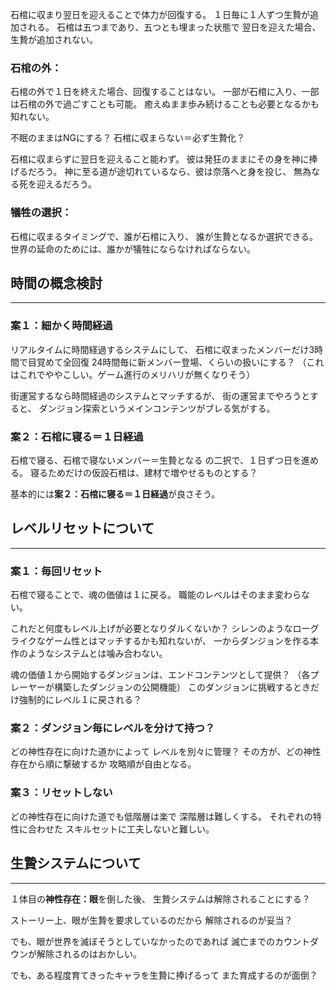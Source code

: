 石棺に収まり翌日を迎えることで体力が回復する。
１日毎に１人ずつ生贄が追加される。
石棺は五つまであり、五つとも埋まった状態で
翌日を迎えた場合、生贄が追加されない。

### 石棺の外：
石棺の外で１日を終えた場合、回復することはない。
一部が石棺に入り、一部は石棺の外で過ごすことも可能。
癒えぬまま歩み続けることも必要となるかも知れない。

不眠のままはNGにする？
石棺に収まらない＝必ず生贄化？

石棺に収まらずに翌日を迎えること能わず。
彼は発狂のままにその身を神に捧げるだろう。
神に至る道が途切れているなら、彼は奈落へと身を投じ、
無為なる死を迎えるだろう。

### 犠牲の選択：
石棺に収まるタイミングで、誰が石棺に入り、
誰が生贄となるか選択できる。
世界の延命のためには、誰かが犠牲にならなければならない。


## 時間の概念検討
---
### 案１：細かく時間経過
リアルタイムに時間経過するシステムにして、
石棺に収まったメンバーだけ3時間で目覚めて全回復
24時間毎に新メンバー登場、くらいの扱いにする？
（これはこれでややこしい。ゲーム進行のメリハリが無くなりそう）

街運営するなら時間経過のシステムとマッチするが、
街の運営までやろうとすると、
ダンジョン探索というメインコンテンツがブレる気がする。

### 案２：石棺に寝る＝１日経過
石棺で寝る、石棺で寝ないメンバー＝生贄となる
の二択で、１日ずつ日を進める。
寝るためだけの仮設石棺は、建材で増やせるものとする？

基本的には**案２：石棺に寝る＝１日経過**が良さそう。


## レベルリセットについて
---
### 案１：毎回リセット
石棺で寝ることで、魂の価値は１に戻る。
職能のレベルはそのまま変わらない。

これだと何度もレベル上げが必要となりダルくないか？
シレンのようなローグライクなゲーム性とはマッチするかも知れないが、
一からダンジョンを作る本作のようなシステムとは噛み合わない。

魂の価値１から開始するダンジョンは、エンドコンテンツとして提供？
（各プレーヤーが構築したダンジョンの公開機能）
このダンジョンに挑戦するときだけ強制的にレベル１に戻される？

### 案２：ダンジョン毎にレベルを分けて持つ？
どの神性存在に向けた道かによって
レベルを別々に管理？
その方が、どの神性存在から順に撃破するか
攻略順が自由となる。

### 案３：リセットしない
どの神性存在に向けた道でも低階層は楽で
深階層は難しくする。
それぞれの特性に合わせた
スキルセットに工夫しないと難しい。


## 生贄システムについて
---
１体目の**神性存在：眼**を倒した後、
生贄システムは解除されることにする？

ストーリー上、眼が生贄を要求しているのだから
解除されるのが妥当？

でも、眼が世界を滅ぼそうとしていなかったのであれば
滅亡までのカウントダウンが解除されるのはおかしい。

でも、ある程度育てきったキャラを生贄に捧げるって
また育成するのが面倒？


